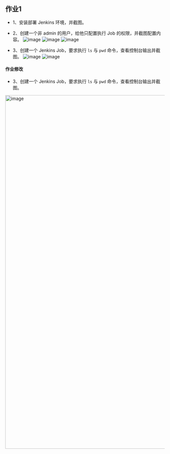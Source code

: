 ## 作业1
- 1、安装部署 Jenkins 环境，并截图。
- 2、创建一个非 admin 的用户，给他只配置执行 Job 的权限，并截图配置内容。
![image](https://github.com/Gh-chenqiang/jck28/assets/83536160/460bfb31-b908-4d6a-b258-4b88d62265c4)
![image](https://github.com/Gh-chenqiang/jck28/assets/83536160/e6502bd6-491d-4417-8016-ba481dec1c4d)
![image](https://github.com/Gh-chenqiang/jck28/assets/83536160/99df7b93-12de-4315-86d7-cc27101d0f33)

-  3、创建一个 Jenkins Job，要求执行 `ls` 与 `pwd` 命令，查看控制台输出并截图。
![image](https://github.com/Gh-chenqiang/jck28/assets/83536160/92722343-b807-42ea-aebb-fe48feab350d)
![image](https://github.com/Gh-chenqiang/jck28/assets/83536160/4075bfd9-5e2f-480d-a37a-074589bc0e57)

#### 作业修改
-  3、创建一个 Jenkins Job，要求执行 `ls` 与 `pwd` 命令，查看控制台输出并截图。
<img width="1114" alt="image" src="https://github.com/Gh-chenqiang/jck28/assets/83536160/6e4154e9-ebe6-4458-add8-605b946a1498">

